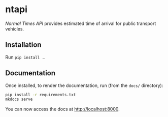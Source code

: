 # ntapi

*Normal Times API* provides estimated time of arrival for public transport
vehicles.

## Installation

Run `pip install .`.

## Documentation

Once installed, to render the documentation, run (from the `docs/` directory):

```bash
pip install -r requirements.txt
mkdocs serve
```

You can now access the docs at <http://localhost:8000>.
